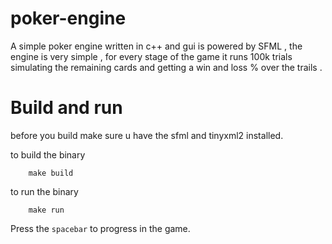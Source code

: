 # poker-engine
A simple poker engine written in c++ and gui is powered by SFML , the engine is very simple , for every stage of the game it runs 100k trials simulating the remaining cards and getting a win and loss % over the trails . 

# Build and run 
before you build make sure u have the sfml and tinyxml2 installed.

to build the binary 
```
    make build
```

to run the binary 
```
    make run 
```

Press the `spacebar` to progress in the game.  